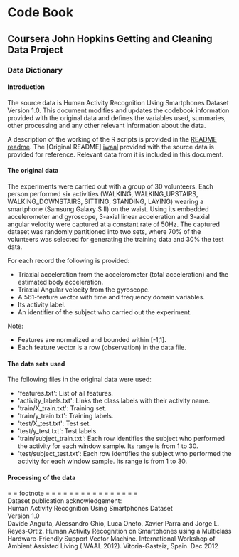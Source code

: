 # Code Book
## Coursera John Hopkins Getting and Cleaning Data Project
### Data Dictionary
#### Introduction

The source data is Human Activity Recognition Using Smartphones Dataset Version 1.0. This document modifies and updates the codebook information provided with the original data and defines the variables used, summaries, other processing and any other relevant information about the data.

A description of the working of the R scripts is provided in the [README] [readme]. The [Original README] [iwaal] provided with the source data is provided for reference. Relevant data from it is included in this document.

#### The original data
The experiments were carried out with a group of 30 volunteers. Each person performed six activities (WALKING, WALKING_UPSTAIRS, WALKING_DOWNSTAIRS, SITTING, STANDING, LAYING) wearing a smartphone (Samsung Galaxy S II) on the waist. Using its embedded accelerometer and gyroscope, 3-axial linear acceleration and 3-axial angular velocity were captured at a constant rate of 50Hz. The captured dataset was randomly partitioned into two sets, where 70% of the volunteers was selected
for generating the training data and 30% the test data.

For each record the following is provided:
- Triaxial acceleration from the accelerometer (total acceleration) and the estimated body acceleration.
- Triaxial Angular velocity from the gyroscope.
- A 561-feature vector with time and frequency domain variables.
- Its activity label.
- An identifier of the subject who carried out the experiment.

Note:
- Features are normalized and bounded within [-1,1].
- Each feature vector is a row (observation) in the data file.

#### The data sets used
The following files in the original data were used:
- 'features.txt': List of all features.
- 'activity_labels.txt': Links the class labels with their activity name.
- 'train/X_train.txt': Training set.
- 'train/y_train.txt': Training labels.
- 'test/X_test.txt': Test set.
- 'test/y_test.txt': Test labels.
- 'train/subject_train.txt': Each row identifies the subject who performed the activity for each window sample. Its range is from 1 to 30.
- 'test/subject_test.txt': Each row identifies the subject who performed the activity for each window sample. Its range is from 1 to 30.


#### Processing of the data 




[readme]: https://github.com/andrewb47/getdata_project/blob/master/README.md
[iwaal]: https://github.com/andrewb47/getdata_project/blob/master/IWAAL_README.pdf

= = footnote = = = = = = = = = = = = = = = =   
Dataset publication acknowledgement:   
Human Activity Recognition Using Smartphones Dataset   
Version 1.0   
Davide Anguita, Alessandro Ghio, Luca Oneto, Xavier Parra and Jorge L. Reyes-Ortiz. Human Activity Recognition on Smartphones using a Multiclass Hardware-Friendly Support Vector Machine. International Workshop of Ambient Assisted Living (IWAAL 2012). Vitoria-Gasteiz, Spain. Dec 2012
